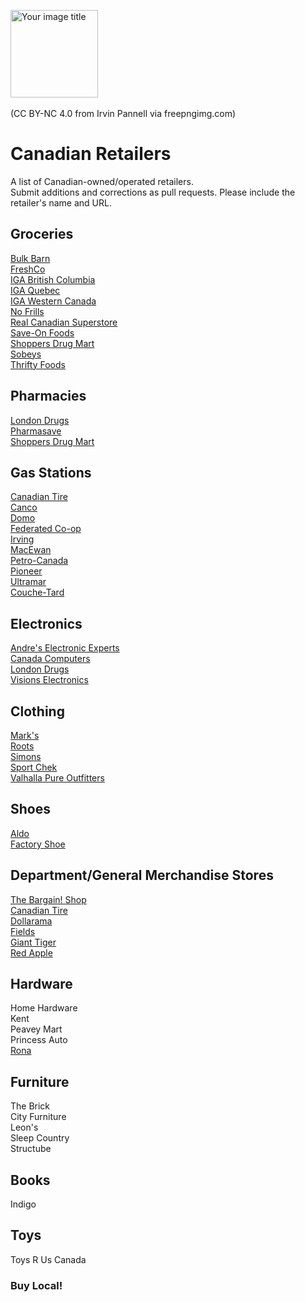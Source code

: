 <img src="https://github.com/user-attachments/assets/6461882b-3594-4b85-be8d-57223eb94ae3" alt="Your image title" width="140"/><br>  
(CC BY-NC 4.0 from Irvin Pannell via freepngimg.com)  

# Canadian Retailers
A list of Canadian-owned/operated retailers.  
Submit additions and corrections as pull requests. Please include the retailer's name and URL.  

## Groceries
[Bulk Barn](https://www.bulkbarn.ca/en/Products)  
[FreshCo](https://freshco.com/)  
[IGA British Columbia](https://www.igastoresbc.com)  
[IGA Quebec](https://www.iga.net/en)  
[IGA Western Canada](https://west.iga.ca/)  
[No Frills](https://nofrills.ca)  
[Real Canadian Superstore](http://realcanadiansuperstore.ca/)  
[Save-On Foods](https://www.saveonfoods.com)  
[Shoppers Drug Mart](https://shoppersdrugmart.ca)  
[Sobeys](https://www.sobeys.com)  
[Thrifty Foods](https://www.thriftyfoods.com)  

## Pharmacies
[London Drugs](https://londondrugs.com)  
[Pharmasave](https://pharmasave.com)  
[Shoppers Drug Mart](https://shoppersdrugmart.ca)  

## Gas Stations
[Canadian Tire](https://canadiantire.ca)  
[Canco](https://cancopetroleum.ca/)  
[Domo](https://domo.ca/)  
[Federated Co-op](https://www.fuel.crs/)  
[Irving](https://www.irvingoil.com/en-CA/on-the-road/on-the-road)  
[MacEwan](https://macewen.ca/)   
[Petro-Canada](https://www.petro-canada.ca/en/personal)  
[Pioneer](https://www.pioneer.ca/en/)  
[Ultramar](https://www.ultramar.ca/en/)  
[Couche-Tard](https://www.couche-tard.com/?lang=en)  

## Electronics
[Andre's Electronic Experts](https://www.andreselectronicexperts.com/)  
[Canada Computers](https://www.canadacomputers.com/en/)  
[London Drugs](https://londondrugs.com)  
[Visions Electronics](https://visions.ca)  

## Clothing
[Mark's](https://marks.com)  
[Roots](https://www.roots.com)  
[Simons](https://www.simons.ca/en)  
[Sport Chek](https://www.sportcheck.ca)  
[Valhalla Pure Outfitters](https://vpo.ca/)  

## Shoes
[Aldo](https://www.aldoshoes.com/ca/en)  
[Factory Shoe](https://www.factoryshoe.ca/_store/)  

## Department/General Merchandise Stores
[The Bargain! Shop](https://www.thebargainshop.com/)  
[Canadian Tire](https://www.canadiantire.ca/en.html)  
[Dollarama](https://www.dollarama.com/en-ca/)  
[Fields](https://fields.ca/)  
[Giant Tiger](https://www.gianttiger.com/)  
[Red Apple](https://www.redapplestores.com/)  

## Hardware
Home Hardware  
Kent  
Peavey Mart  
Princess Auto  
[Rona](https://rona.ca/)    

## Furniture
The Brick  
City Furniture  
Leon's  
Sleep Country  
Structube  

## Books
Indigo  

## Toys
Toys R Us Canada   

### Buy Local!  

